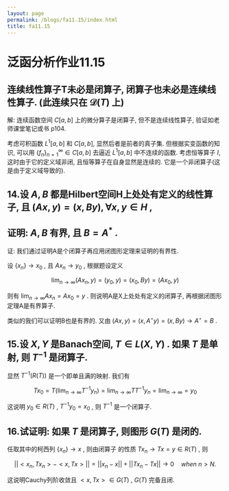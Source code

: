 ```yaml
---
layout: page
permalink: /blogs/fa11.15/index.html
title: fa11.15
---
```


<!-- # 泛函分析作业11.15

## 连续线性算子T未必是闭算子，闭算子也未必是连续线性算子。（此连续只在 $\mathcal D (T)$ 上）

解：连续函数空间 $C[a,b]$ 上的微分算子是闭算子，但不是连续线性算子，验证如老师课堂笔记或书p104。

考虑可积函数 $L^1[a,b]$ 和 $C[a,b]$ ，显然后者是前者的真子集。但根据实变函数的知识，可以用 $\{f_n\}_{n=1}^\infty\in C[a,b]$ 去逼近 $L^1[a,b]$ 中不连续的函数。考虑恒等算子 $I$ ，这时由于它的定义域非闭，且恒等算子在自身显然是连续的。它是一个非闭算子（这是由于定义域导致的）。

## 14.设 $A,B$ 都是Hilbert空间H上处处有定义的线性算子，且 $(Ax,y)=(x,By),\forall x,y\in H$ ,

## 证明： $A,B$ 有界，且 $B=A^*$ 。

证：我们通过证明A是个闭算子再应用闭图形定理来证明的有界性。

设 $\{x_n\}\to x_0$ ，且 $Ax_n\to y_0$ ，根据题设定义

$$
\lim_{n\to\infty}(Ax_n,y)=(y_0,y)=(x_0,By)=(Ax_0,y)
$$

则有 $\lim_{n\to\infty}Ax_n=Ax_0=y$ 。则说明A是X上处处有定义的闭算子，再根据闭图形定理A是有界算子。

类似的我们可以证明B也是有界的。又由 $(Ax,y)=(x,A^*y)=(x,By)\Rightarrow A^*=B$ 。

## 15.设 $X,Y$ 是Banach空间， $T\in L(X,Y)$ 。如果 $T$ 是单射，则 $T^{-1}$ 是闭算子。

显然$T^{-1}(R(T))$是一个即单且满的映射。我们有
$$
Tx_0=T\left(\lim_{n\to\infty}T^{-1}y_n\right)=\lim_{n\to\infty}TT^{-1}y_n=\lim_{n\to\infty}=y_0
$$
这说明$y_o\in R(T)$，$T^{-1}y_0=x_0$，则$T^{-1}$是一个闭算子。

## 16.试证明：如果$T$是闭算子，则图形$G(T)$是闭的。

任取其中的柯西列$\{x_n\}\to x$，则由闭算子 的性质$Tx_n\to Tx=y\in R(T)$，则
$$
||<x_n,Tx_n>-<x,Tx>||=||x_n-x||+||Tx_n-Tx||\to 0\quad when\ n>N.
$$
这说明Cachy列阶收敛且$<x,Tx>\in G(T)$，$G(T)$完备且闭。
 -->


# 泛函分析作业11.15

## 连续线性算子T未必是闭算子, 闭算子也未必是连续线性算子. (此连续只在 $\mathcal D (T)$ 上) 

解: 连续函数空间 $C[a,b]$ 上的微分算子是闭算子, 但不是连续线性算子, 验证如老师课堂笔记或书 p104.

考虑可积函数 $L^1[a,b]$ 和 $C[a,b]$, 显然后者是前者的真子集. 但根据实变函数的知识, 可以用 $\{f_n\}_{n=1}^\infty\in C[a,b]$ 去逼近 $L^1[a,b]$ 中不连续的函数. 考虑恒等算子 $I$, 这时由于它的定义域非闭, 且恒等算子在自身显然是连续的. 它是一个非闭算子(这是由于定义域导致的).

## 14.设 $A,B$ 都是Hilbert空间H上处处有定义的线性算子, 且 $(Ax,y)=(x,By),\forall x,y\in H$ ,

## 证明: $A,B$ 有界, 且 $B=A^*$ .

证: 我们通过证明A是个闭算子再应用闭图形定理来证明的有界性.

设 $\{x_n\}\to x_0$ , 且 $Ax_n\to y_0$ , 根据题设定义

$$
\lim_{n\to\infty}(Ax_n,y)=(y_0,y)=(x_0,By)=(Ax_0,y)
$$

则有 $\lim_{n\to\infty}Ax_n=Ax_0=y$ . 则说明A是X上处处有定义的闭算子, 再根据闭图形定理A是有界算子.

类似的我们可以证明B也是有界的. 又由 $(Ax,y)=(x,A^\star y)=(x,By) \rightarrow A^\star=B$ .

## 15.设 $X,Y$ 是Banach空间, $T\in L(X,Y)$ . 如果 $T$ 是单射, 则 $T^{-1}$ 是闭算子.

显然 $T^{-1}(R(T))$ 是一个即单且满的映射. 我们有

$$
Tx_0=T\left(\lim_{n\to\infty}T^{-1}y_n\right)=\lim_{n\to\infty}TT^{-1}y_n=\lim_{n\to\infty}=y_0
$$

这说明 $y_0\in R(T)$ , $T^{-1}y_0=x_0$ , 则 $T^{-1}$ 是一个闭算子.

## 16.试证明: 如果 $T$ 是闭算子, 则图形 $G(T)$ 是闭的.

任取其中的柯西列 $\{x_n\}\to x$ , 则由闭算子 的性质 $Tx_n\to Tx=y\in R(T)$ , 则

$$
||<x_n,Tx_n>-<x,Tx>||=||x_n-x||+||Tx_n-Tx||\to 0\quad when\ n>N.
$$

这说明Cauchy列阶收敛且 $<x,Tx>\in G(T)$ , $G(T)$ 完备且闭.